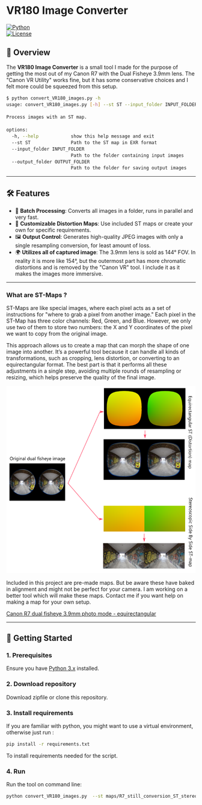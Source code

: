 # VR180 Image Converter 

[![Python](https://img.shields.io/badge/Python-3.x-blue)](https://www.python.org/)  
[![License](https://img.shields.io/badge/License-MIT-green)](LICENSE)

## 🚀 Overview

The **VR180 Image Converter** is a small tool I made for the purpose of getting the most out of my Canon R7 with the Dual Fisheye 3.9mm lens. The "Canon VR Utility" works fine, but it has some conservative choices and I felt more could be squeezed from this setup.

```bash
$ python convert_VR180_images.py -h
usage: convert_VR180_images.py [-h] --st ST --input_folder INPUT_FOLDER --output_folder OUTPUT_FOLDER

Process images with an ST map.

options:
  -h, --help            show this help message and exit
  --st ST               Path to the ST map in EXR format
  --input_folder INPUT_FOLDER
                        Path to the folder containing input images
  --output_folder OUTPUT_FOLDER
                        Path to the folder for saving output images

```

---

## 🛠 Features

- 🎥 **Batch Processing**: Converts all images in a folder, runs in parallel and very fast.
- 📜 **Customizable Distortion Maps**: Use included ST maps or create your own for specific requirements.
- 🖼 **Output Control**: Generates high-quality JPEG images with only a single resampling conversion, for least amount of loss.
- 🌍 **Utilizes all of captured image**: The 3.9mm lens is sold as 144° FOV. In reality it is more like 154°, but the outermost part has more chromatic distortions and is removed by the "Canon VR" tool. I include it as it makes the images more immersive.

---

### What are ST-Maps ?

ST-Maps are like special images, where each pixel acts as a set of instructions for "where to grab a pixel from another image." Each pixel in the ST-Map has three color channels: Red, Green, and Blue. However, we only use two of them to store two numbers: the X and Y coordinates of the pixel we want to copy from the original image.

This approach allows us to create a map that can morph the shape of one image into another. It’s a powerful tool because it can handle all kinds of transformations, such as cropping, lens distortion, or converting to an equirectangular format. The best part is that it performs all these adjustments in a single step, avoiding multiple rounds of resampling or resizing, which helps preserve the quality of the final image.

![How 2 different ST-Maps converts the input image to different format](assets/explainer_st_maps.png)

Included in this project are pre-made maps. But be aware these have baked in alignment and might not be perfect for your camera. I am working on a better tool which will make these maps. Contact me if you want help on making a map for your own setup.

[Canon R7 dual fisheye 3.9mm photo mode - equirectangular](maps/R7_still_conversion_ST.exr)

---

## 📂 Getting Started

### 1. Prerequisites

Ensure you have [Python 3.x](https://www.python.org/downloads/) installed.

### 2. Download repository

Download zipfile or clone this repository.

### 3. Install requirements

If you are familiar with python, you might want to use a virtual environment, otherwise just run :

```bash
pip install -r requirements.txt
```

To install requirements needed for the script.

### 4. Run

Run the tool on command line:

```bash
python convert_VR180_images.py  --st maps/R7_still_conversion_ST_stereo_SBS.exr --input_folder "C:\input_files\" --output_folder "C:\input_files\SBS\"
```

